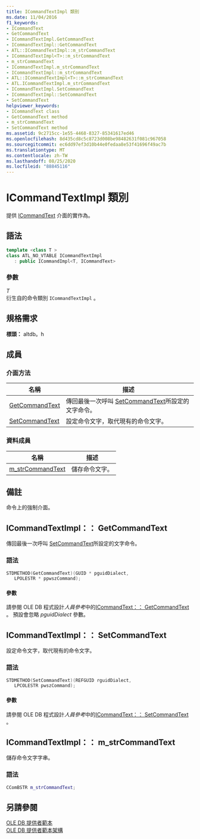 ```yaml
---
title: ICommandTextImpl 類別
ms.date: 11/04/2016
f1_keywords:
- ICommandText
- GetCommandText
- ICommandTextImpl.GetCommandText
- ICommandTextImpl::GetCommandText
- ATL::ICommandTextImpl::m_strCommandText
- ICommandTextImpl<T>::m_strCommandText
- m_strCommandText
- ICommandTextImpl.m_strCommandText
- ICommandTextImpl::m_strCommandText
- ATL::ICommandTextImpl<T>::m_strCommandText
- ATL.ICommandTextImpl.m_strCommandText
- ICommandTextImpl.SetCommandText
- ICommandTextImpl::SetCommandText
- SetCommandText
helpviewer_keywords:
- ICommandText class
- GetCommandText method
- m_strCommandText
- SetCommandText method
ms.assetid: 9c2715cc-1e55-4468-8327-85341617ed46
ms.openlocfilehash: 8d435cd8c5c8723d008be98482631f081c967058
ms.sourcegitcommit: ec6dd97ef3d10b44e0fedaa8e53f41696f49ac7b
ms.translationtype: MT
ms.contentlocale: zh-TW
ms.lasthandoff: 08/25/2020
ms.locfileid: "88845116"
---
```

# <a name="icommandtextimpl-class"></a>ICommandTextImpl 類別

提供 [ICommandText](/previous-versions/windows/desktop/ms714914(v=vs.85)) 介面的實作為。

## <a name="syntax"></a>語法

```cpp
template <class T >
class ATL_NO_VTABLE ICommandTextImpl
   : public ICommandImpl<T, ICommandText>
```

### <a name="parameters"></a>參數

*T*<br/>
衍生自的命令類別 `ICommandTextImpl` 。

## <a name="requirements"></a>規格需求

**標頭：** altdb。h

## <a name="members"></a>成員

### <a name="interface-methods"></a>介面方法

| 名稱 | 描述 |
|-|-|
|[GetCommandText](#getcommandtext)|傳回最後一次呼叫 [SetCommandText](../../data/oledb/icommandtextimpl-setcommandtext.md)所設定的文字命令。|
|[SetCommandText](#setcommandtext)|設定命令文字，取代現有的命令文字。|

### <a name="data-members"></a>資料成員

| 名稱 | 描述 |
|-|-|
|[m_strCommandText](#strcommandtext)|儲存命令文字。|

## <a name="remarks"></a>備註

命令上的強制介面。

## <a name="icommandtextimplgetcommandtext"></a><a name="getcommandtext"></a> ICommandTextImpl：： GetCommandText

傳回最後一次呼叫 [SetCommandText](../../data/oledb/icommandtextimpl-setcommandtext.md)所設定的文字命令。

### <a name="syntax"></a>語法

```cpp
STDMETHOD(GetCommandText)(GUID * pguidDialect,
   LPOLESTR * ppwszCommand);
```

#### <a name="parameters"></a>參數

請參閱 OLE DB 程式設計*人員參考*中的[ICommandText：： GetCommandText](/previous-versions/windows/desktop/ms709825(v=vs.85)) 。 預設會忽略 *pguidDialect* 參數。

## <a name="icommandtextimplsetcommandtext"></a><a name="setcommandtext"></a> ICommandTextImpl：： SetCommandText

設定命令文字，取代現有的命令文字。

### <a name="syntax"></a>語法

```cpp
STDMETHOD(SetCommandText)(REFGUID rguidDialect,
   LPCOLESTR pwszCommand);
```

#### <a name="parameters"></a>參數

請參閱 OLE DB 程式設計*人員參考*中的[ICommandText：： SetCommandText](/previous-versions/windows/desktop/ms709757(v=vs.85)) 。

## <a name="icommandtextimplm_strcommandtext"></a><a name="strcommandtext"></a> ICommandTextImpl：： m_strCommandText

儲存命令文字字串。

### <a name="syntax"></a>語法

```cpp
CComBSTR m_strCommandText;
```

## <a name="see-also"></a>另請參閱

[OLE DB 提供者範本](../../data/oledb/ole-db-provider-templates-cpp.md)<br/>
[OLE DB 提供者範本架構](../../data/oledb/ole-db-provider-template-architecture.md)
